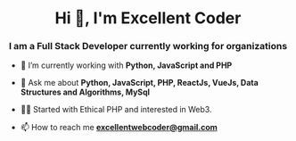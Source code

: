 <h1 align="center">Hi 👋, I'm Excellent Coder</h1>
<h3 align="center">I am a Full Stack Developer currently working for organizations</h3>

- 🌱 I’m currently working with **Python, JavaScript and PHP**

- 💬 Ask me about **Python, JavaScript, PHP, ReactJs, VueJs, Data Structures and Algorithms, MySql**

- 🐱‍💻 Started with Ethical PHP and interested in Web3.

- 📫 How to reach me **excellentwebcoder@gmail.com**
